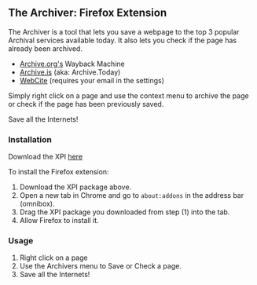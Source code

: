 ## The Archiver: Firefox Extension

The Archiver is a tool that lets you save a webpage to the top 3 popular Archival services available today. It also lets you check if the page has already been archived.

- [Archive.org's](https://archive.org/) Wayback Machine
- [Archive.is](https://archive.is/) (aka: Archive.Today)
- [WebCite](http://www.webcitation.org/) (requires your email in the settings)

Simply right click on a page and use the context menu to archive the page or check if the page has been previously saved.

Save all the Internets!

### Installation

Download the XPI [here](https://mega.nz/#!PZohgIRB!NzU4qZzLURqljQ5xWAYo_djBLmV6QD9AYGcBIBBotQE)

To install the Firefox extension:

1. Download the XPI package above.
2. Open a new tab in Chrome and go to `about:addons` in the address bar (omnibox).
3. Drag the XPI package you downloaded from step (1) into the tab.
4. Allow Firefox to install it.

### Usage

1. Right click on a page
2. Use the Archivers menu to Save or Check a page.
3. Save all the Internets!